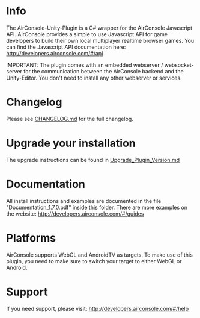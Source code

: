 # Info

The AirConsole-Unity-Plugin is a C# wrapper for the AirConsole Javascript API.
AirConsole provides a simple to use Javascript API for game developers to build their own local multiplayer realtime browser games.
You can find the Javascript API documentation here: <http://developers.airconsole.com/#/api>

IMPORTANT: The plugin comes with an embedded webserver / websocket-server for the communication between the AirConsole backend and the Unity-Editor.
You don't need to install any other webserver or services.

# Changelog

Please see [CHANGELOG.md](CHANGELOG.md) for the full changelog.

# Upgrade your installation 

The upgrade instructions can be found in [Upgrade_Plugin_Version.md](Assets/AirConsole/Upgrade_Plugin_Version.md)

# Documentation

All install instructions and examples are documented in the file "Documentation_1.7.0.pdf" inside this folder.
There are more examples on the website: <http://developers.airconsole.com/#/guides>

# Platforms

AirConsole supports WebGL and AndroidTV as targets. To make use of this plugin, you  need to make sure to switch your target to either WebGL or Android.

# Support

If you need support, please visit: <http://developers.airconsole.com/#/help>
